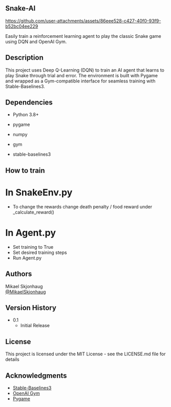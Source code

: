 ## Snake-AI

https://github.com/user-attachments/assets/86eee528-c427-40f0-93f9-b52bc04ee229

Easily train a reinforcement learning agent to play the classic Snake game using DQN and OpenAI Gym.

## Description

This project uses Deep Q-Learning (DQN) to train an AI agent that learns to play Snake through trial and error. The environment is built with Pygame and wrapped as a Gym-compatible interface for seamless training with Stable-Baselines3.


## Dependencies

* Python 3.8+



* pygame
* numpy
* gym
* stable-baselines3

## How to train
# In SnakeEnv.py
* To change the rewards change death penalty / food reward under _calculate_reward()
# In Agent.py
* Set training to True
* Set desired training steps 
* Run Agent.py

## Authors

Mikael Skjonhaug  
[@MikaelSkjonhaug](https://github.com/MikaelSkjonhaug)

## Version History

* 0.1
    * Initial Release

## License

This project is licensed under the MIT License - see the LICENSE.md file for details

## Acknowledgments

* [Stable-Baselines3](https://github.com/DLR-RM/stable-baselines3)
* [OpenAI Gym](https://github.com/openai/gym)
* [Pygame](https://www.pygame.org/)
